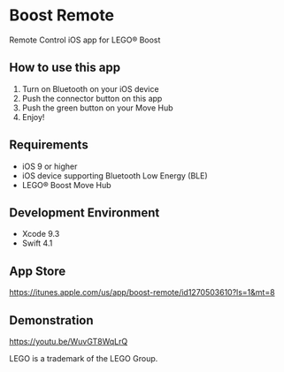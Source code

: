 # Boost Remote
Remote Control iOS app for LEGO® Boost

## How to use this app
1. Turn on Bluetooth on your iOS device
2. Push the connector button on this app
3. Push the green button on your Move Hub
4. Enjoy!

## Requirements
- iOS 9 or higher
- iOS device supporting Bluetooth Low Energy (BLE)
- LEGO® Boost Move Hub

## Development Environment
- Xcode 9.3
- Swift 4.1

## App Store
https://itunes.apple.com/us/app/boost-remote/id1270503610?ls=1&mt=8

## Demonstration
https://youtu.be/WuvGT8WqLrQ

LEGO is a trademark of the LEGO Group.
